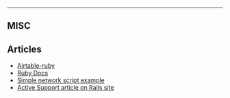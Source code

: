 --------
MISC
--------

## Articles
* [Airtable-ruby](https://github.com/Airtable/airtable-ruby/blob/master/lib/airtable/table.rb)
* [Ruby Docs](https://devdocs.io/ruby~3.1/hash#method-i-each)
* [Simple network script example](https://github.com/raycast/script-commands/blob/master/commands/web-searches/google-translate.rb)
* [Active Support article on Rails site](https://guides.rubyonrails.org/active_support_core_extensions.html)
